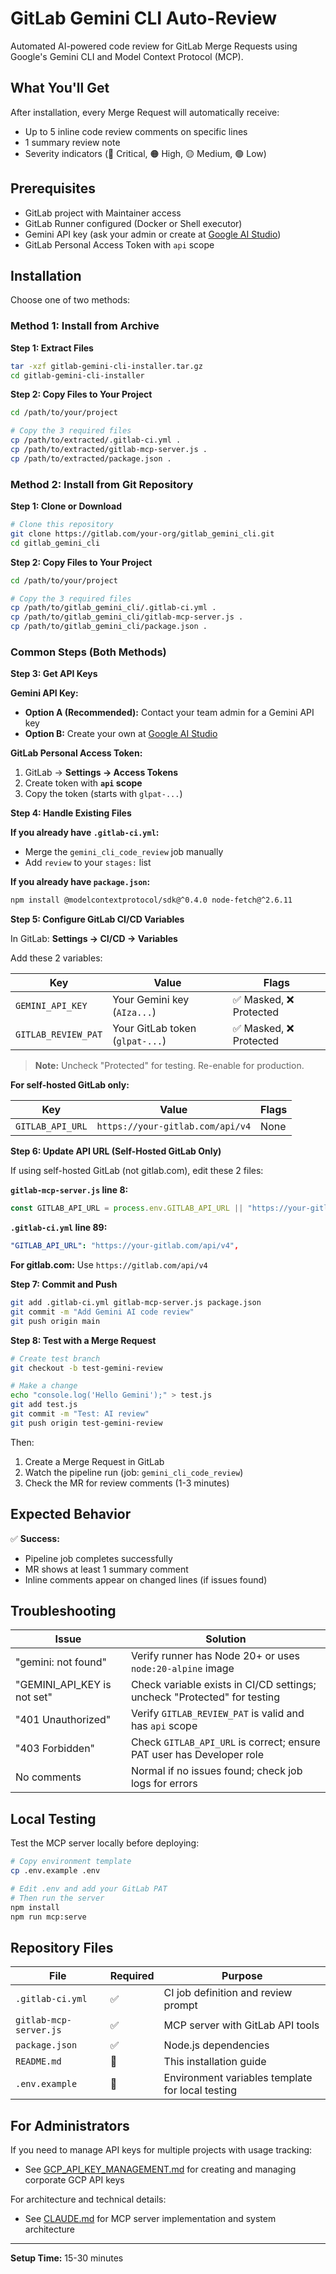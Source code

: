 # GitLab Gemini CLI Auto-Review

Automated AI-powered code review for GitLab Merge Requests using Google's Gemini CLI and Model Context Protocol (MCP).

## What You'll Get

After installation, every Merge Request will automatically receive:
- Up to 5 inline code review comments on specific lines
- 1 summary review note
- Severity indicators (🔴 Critical, 🟠 High, 🟡 Medium, 🟢 Low)

## Prerequisites

- GitLab project with Maintainer access
- GitLab Runner configured (Docker or Shell executor)
- Gemini API key (ask your admin or create at [Google AI Studio](https://aistudio.google.com/app/apikey))
- GitLab Personal Access Token with `api` scope

## Installation

Choose one of two methods:

### Method 1: Install from Archive

**Step 1: Extract Files**
```bash
tar -xzf gitlab-gemini-cli-installer.tar.gz
cd gitlab-gemini-cli-installer
```

**Step 2: Copy Files to Your Project**
```bash
cd /path/to/your/project

# Copy the 3 required files
cp /path/to/extracted/.gitlab-ci.yml .
cp /path/to/extracted/gitlab-mcp-server.js .
cp /path/to/extracted/package.json .
```

### Method 2: Install from Git Repository

**Step 1: Clone or Download**
```bash
# Clone this repository
git clone https://gitlab.com/your-org/gitlab_gemini_cli.git
cd gitlab_gemini_cli
```

**Step 2: Copy Files to Your Project**
```bash
cd /path/to/your/project

# Copy the 3 required files
cp /path/to/gitlab_gemini_cli/.gitlab-ci.yml .
cp /path/to/gitlab_gemini_cli/gitlab-mcp-server.js .
cp /path/to/gitlab_gemini_cli/package.json .
```

### Common Steps (Both Methods)

**Step 3: Get API Keys**

**Gemini API Key:**
- **Option A (Recommended):** Contact your team admin for a Gemini API key
- **Option B:** Create your own at [Google AI Studio](https://aistudio.google.com/app/apikey)

**GitLab Personal Access Token:**
1. GitLab → **Settings → Access Tokens**
2. Create token with **`api` scope**
3. Copy the token (starts with `glpat-...`)

**Step 4: Handle Existing Files**

**If you already have `.gitlab-ci.yml`:**
- Merge the `gemini_cli_code_review` job manually
- Add `review` to your `stages:` list

**If you already have `package.json`:**
```bash
npm install @modelcontextprotocol/sdk@^0.4.0 node-fetch@^2.6.11
```

**Step 5: Configure GitLab CI/CD Variables**

In GitLab: **Settings → CI/CD → Variables**

Add these 2 variables:

| Key | Value | Flags |
|-----|-------|-------|
| `GEMINI_API_KEY` | Your Gemini key (`AIza...`) | ✅ Masked, ❌ Protected |
| `GITLAB_REVIEW_PAT` | Your GitLab token (`glpat-...`) | ✅ Masked, ❌ Protected |

> **Note:** Uncheck "Protected" for testing. Re-enable for production.

**For self-hosted GitLab only:**

| Key | Value | Flags |
|-----|-------|-------|
| `GITLAB_API_URL` | `https://your-gitlab.com/api/v4` | None |

**Step 6: Update API URL (Self-Hosted GitLab Only)**

If using self-hosted GitLab (not gitlab.com), edit these 2 files:

**`gitlab-mcp-server.js` line 8:**
```javascript
const GITLAB_API_URL = process.env.GITLAB_API_URL || "https://your-gitlab.com/api/v4";
```

**`.gitlab-ci.yml` line 89:**
```yaml
"GITLAB_API_URL": "https://your-gitlab.com/api/v4",
```

**For gitlab.com:** Use `https://gitlab.com/api/v4`

**Step 7: Commit and Push**

```bash
git add .gitlab-ci.yml gitlab-mcp-server.js package.json
git commit -m "Add Gemini AI code review"
git push origin main
```

**Step 8: Test with a Merge Request**

```bash
# Create test branch
git checkout -b test-gemini-review

# Make a change
echo "console.log('Hello Gemini');" > test.js
git add test.js
git commit -m "Test: AI review"
git push origin test-gemini-review
```

Then:
1. Create a Merge Request in GitLab
2. Watch the pipeline run (job: `gemini_cli_code_review`)
3. Check the MR for review comments (1-3 minutes)

## Expected Behavior

✅ **Success:**
- Pipeline job completes successfully
- MR shows at least 1 summary comment
- Inline comments appear on changed lines (if issues found)

## Troubleshooting

| Issue | Solution |
|-------|----------|
| "gemini: not found" | Verify runner has Node 20+ or uses `node:20-alpine` image |
| "GEMINI_API_KEY is not set" | Check variable exists in CI/CD settings; uncheck "Protected" for testing |
| "401 Unauthorized" | Verify `GITLAB_REVIEW_PAT` is valid and has `api` scope |
| "403 Forbidden" | Check `GITLAB_API_URL` is correct; ensure PAT user has Developer role |
| No comments | Normal if no issues found; check job logs for errors |

## Local Testing

Test the MCP server locally before deploying:

```bash
# Copy environment template
cp .env.example .env

# Edit .env and add your GitLab PAT
# Then run the server
npm install
npm run mcp:serve
```

## Repository Files

| File | Required | Purpose |
|------|----------|---------|
| `.gitlab-ci.yml` | ✅ | CI job definition and review prompt |
| `gitlab-mcp-server.js` | ✅ | MCP server with GitLab API tools |
| `package.json` | ✅ | Node.js dependencies |
| `README.md` | 📄 | This installation guide |
| `.env.example` | 📄 | Environment variables template for local testing |

## For Administrators

If you need to manage API keys for multiple projects with usage tracking:
- See [GCP_API_KEY_MANAGEMENT.md](GCP_API_KEY_MANAGEMENT.md) for creating and managing corporate GCP API keys

For architecture and technical details:
- See [CLAUDE.md](CLAUDE.md) for MCP server implementation and system architecture

---

**Setup Time:** 15-30 minutes
